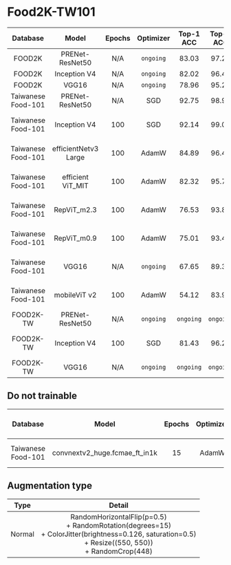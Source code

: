 # Food2K-TW101

| Database | Model | Epochs | Optimizer | Top-1 ACC | Top-5 ACC | Pretrain | Augmentation type |
| :---------: | :--------: | :--------: | :--------: | :--------: | :--------: | :--------: | :--------: |
| FOOD2K | PRENet-ResNet50 | N/A | `ongoing` | 83.03 | 97.21 | `ongoing` | `ongoing` |
| FOOD2K | Inception V4 | N/A | `ongoing` | 82.02 | 96.45 | `ongoing` | `ongoing` |
| FOOD2K | VGG16 | N/A | `ongoing` | 78.96 | 95.26 | `ongoing` | `ongoing` |
| Taiwanese Food-101 | PRENet-ResNet50 | N/A | SGD | 92.75 | 98.93 | `ongoing` | `ongoing` |
| Taiwanese Food-101 | Inception V4 | 100 | SGD | 92.14 | 99.01 | On imagenet-1k | `ongoing` |
| Taiwanese Food-101 | efficientNetv3 Large |100 | AdamW | 84.89 | 96.40 | On imagenet-1k | `ongoing` |
| Taiwanese Food-101 | efficient ViT_MIT | 100 | AdamW | 82.32 | 95.78 | On imagenet-1k | `ongoing` |
| Taiwanese Food-101 | RepViT_m2.3 | 100 | AdamW |  76.53 | 93.80 | On imagenet-1k | `ongoing` |
| Taiwanese Food-101 | RepViT_m0.9 | 100 | AdamW |  75.01 | 93.49 | On imagenet-1k | `ongoing` |
| Taiwanese Food-101 | VGG16 | N/A | `ongoing` |  67.65 | 89.33 | On imagenet-1k | `ongoing` |
| Taiwanese Food-101 | mobileViT v2 | 100 | AdamW | 54.12 | 83.98 | On imagenet-1k | `ongoing` |
| FOOD2K-TW | PRENet-ResNet50 | N/A | `ongoing` | `ongoing` | `ongoing` | `ongoing` | `ongoing` |
| FOOD2K-TW | Inception V4 | 100 | SGD | 81.43 | 96.28 | On imagenet-1k | `ongoing` |
| FOOD2K-TW | VGG16 | N/A | `ongoing` | `ongoing` | `ongoing` | `ongoing` | `ongoing` |


## Do not trainable
| Database | Model | Epochs | Optimizer | Top-1 ACC | Top-5 ACC | Pretrain | Augmentation type |
| :---------: | :--------: | :--------: | :--------: | :--------: | :--------: | :--------: | :--------: |
| Taiwanese Food-101  | convnextv2_huge.fcmae_ft_in1k | 15 | AdamW | 1.02 | 0.99 |  On imagenet-1k | `ongoing` |

## Augmentation type
| Type | Detail |
| :---------: | :--------: |
| Normal | RandomHorizontalFlip(p=0.5) <br> + RandomRotation(degrees=15) <br> + ColorJitter(brightness=0.126, saturation=0.5) <br> + Resize((550, 550)) <br> + RandomCrop(448)|
